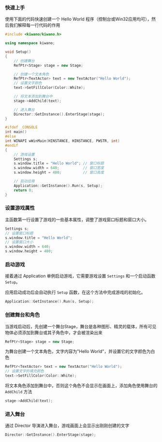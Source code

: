 ### 快速上手

使用下面的代码快速创建一个 Hello World 程序（控制台或Win32应用均可），然后我们解释每一行代码的作用

```cpp
#include <kiwano/kiwano.h>

using namespace kiwano;

void Setup()
{
    // 创建舞台
    RefPtr<Stage> stage = new Stage;

    // 创建一个文本角色
    RefPtr<TextActor> text = new TextActor("Hello World");
    // 设置文字颜色
    text->SetFillColor(Color::White);

    // 将文本添加到舞台中
    stage->AddChild(text);

    // 进入舞台
    Director::GetInstance().EnterStage(stage);
}

#ifdef _CONSOLE
int main()
#else
int WINAPI wWinMain(HINSTANCE, HINSTANCE, PWSTR, int)
#endif
{
    // 游戏设置
    Settings s;
    s.window.title = "Hello World"; // 窗口标题
    s.window.width = 640;           // 窗口宽度
    s.window.height = 480;          // 窗口高度

    // 启动应用
    Application::GetInstance().Run(s, Setup);
    return 0;
}
```

### 设置游戏属性

主函数第一行设置了游戏的一些基本属性，调整了游戏窗口标题和窗口大小。

```cpp
Settings s;
// 设置窗口标题
s.window.title = "Hello World";
// 设置窗口大小
s.window.width = 640;
s.window.height = 480;
```

### 启动游戏

接着通过 Application 单例启动游戏，它需要游戏设置 `Settings` 和一个启动函数 `Setup`。

应用启动成功后会自动执行 `Setup` 函数，在这个方法中完成游戏的初始化。

```cpp
Application::GetInstance().Run(s, Setup);
```

### 创建舞台和角色

当游戏启动后，先创建一个舞台Stage，舞台是各种图形、精灵的载体，所有可见物体必须添加到舞台或其子角色中，才会被渲染出来

```cpp
RefPtr<Stage> stage = new Stage;
```

为舞台创建一个文本角色，文字内容为"Hello World"，并设置它的文字颜色为白色

```cpp
RefPtr<TextActor> text = new TextActor("Hello World");
// 设置文字的填充颜色
text->SetFillColor(Color::White);
```

将文本角色添加到舞台中，否则这个角色不会显示在画面上，添加角色使用舞台的 `AddChild` 方法

```cpp
stage->AddChild(text);
```

### 进入舞台

通过 Director 导演进入舞台，游戏画面上会显示出刚刚创建的文字

```cpp
Director::GetInstance().EnterStage(stage);
```
